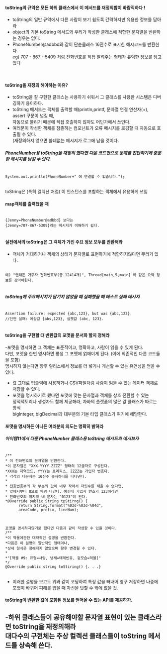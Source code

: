 #### toString의 규약은 모든 하위 클래스에서 이 메서드를 재정의함이 바람직하다 ! 
-  toString의 일반 규악에서 다른 사람이 보기 쉽도록 간략하지만 유용한 정보를 담아라 
- object의 기본 toString 메서드와 우리가 작성한 클래스에 적합한 문자열을 반환하는 경우는 없다.<br> 
- PhoneNumber@adbbd와 같이 단순클래스 16진수로 표시한 해시코드를 반환한다. <br> 
eg) 707 - 867 - 5409 처럼 전화번호를 직접 알려주는 형태가 유익한 정보를 담고있다 
<br> 

#### toString을 재정의 해야하는 이유? <br> 
- toString을 잘 구현한  클래스는 사용하기 쉬워서 그 클래스를 사용한 시스템은 디버깅하기 용이하다. <br> 
- toString 메서드는 객체를 출력할 때(println,printf, 문자열 연결 연산자(+), assert 구문이 넘길 때, <br> 
자동으로 불리기 때문에 직접 호출하지 않아도 어딘가에서 쓰인다. <br> 
- 여러분이 작성한 객체를 참졸하는 컴포넌트가 오류 메시지를 로깅할 때 자동으로 호출될 수 있다. 
 <br> (재정의하지 않으면 쓸데없는 메시지가 로그에 남을 것이다. 
 
##### PhoneNumber용 toString을 재정의 했다면 다음 코드만으로 문제를 진단하기에 충분한 메시지를 남길 수 있다. 
<pre>
<code>
System.out.println(PhoneNumber+" 에 연결할 수 없습니다.");
</code>
</pre>
toString은 (특히 컬렉션 처럼) 이 인스턴스를 포함하는 객체에서 유용하게 쓰임 <br>

#### map객체를 출력했을 때 
<pre>
<code>
{Jenny=PhoneNumber@adbbd} 보다는 
{Jenny=707-867-5309}라는 메시지가 이해하기 쉽다.
</code>
</pre>

#### 실전에서의 toString은 그 객체가 가진 주요 정보 모두를 반환해라
- 객체가 거대하거나 객체의 상태가 문자열로 표현하기에 적합하지않다면 무리가 있다. <br>
<pre>
<code>
예) "맨해튼 거주자 전화번호부(총 12414개)", Thread[main,5,main] 와 같은 요약 정보를 감아야한다.
</code>
</pre>

##### toString에 주요메시지가 담기지 않았을 때 실패했을 때 테스트 실패 메시지 
<pre>
<code>
Assertion failure: expected {abc,123}, but was {abc,123}. 
//단언 실패: 예상값 {abs,123}, 실젯값 (abc, 123}. 
</code>
</pre>

#### toString을 구현할 떄 반환값의 포맷을 문서화 할지 정해라 
-포맷을 명시하면 그 객체는 표준적이고, 명확하고, 사람이 읽을 수 있게 된다. <br>
다만, 포맷을 한번 명시하면 평생 그 포맷에 얽매이게 된다. (이에 의존적인 다른 코드들을 포함) <br>
명시하지 않는다면 향후 릴리스에서 정보를 더 넣거나 개선할 수 있는 유연성을 얻을 수 있다. <br>
- 값 그대로 입출력에 사용하거나 CSV파일처럼 사람이 읽을 수 있는 데이터 객체로 저장할 수 있다. <br>
- 포맷을 명시하기로 했다면 포맷에 맞는 문자열과 객체를 상호 전환할 수 있는  <br>
정적팩토리나 생성자도 함께 제공해라, 자바의 플랫폼의 많은 값 클래스가 따르는 방식  <br>
 bigInteger, bigDecimal과 대부분의 기본 타입 클래스가 여기에 해당한다.<br>

#### 포맷을 명시하든 아니든 여러분의 의도는 명확히 밝혀라 
##### 아이템11에서 다룬 PhoneNumber 클래스용  toString 메서드의 예시보자
<pre>
<code>
/** 
* 이 전화번호의 문자열을 반환한다. 
*이 문자열은 "XXX-YYYY-ZZZZ" 형태의 12글자로 구성된다. 
*XXX는 지역코드, YYYY는 프리픽스, ZZZZ는 가입자 번호다. 
* 각각의 대문자는 10진수 숫자하나를 나타낸다.
*
* 전호번호부의 각 부분의 값이 너무 작아서 자릿수를 채울 수 없다면,
* 앞에서부터 0으로 채워 나간다. 예컨대 가입자 번호가 123이라면 
* 전화번호의 마지막 네 문자는 "0123"이 된다. 
*@Override public String tpStirng() {
      return String.format("%03d-%03d-%04d",
      areaCode, prefix, lineNum);
      </code>
</pre> 
<pre>
<code>
포맷을 명시하지않기로 했다면 다음과 같이 작성할 수 있을 것이다. 
/** 
*이 약물에관한 대략적인 설명을 반환한다. 
*다음은 이 설명의 일반적인 형태이나,
*상세 형식은 정해지지 않았으며 향후 변경될 수 있다. 
* 
*"[약물 #9: 유형=사랑, 냄새=테레빈유, 겉모습=먹물]"
*/
@Override public string toStiring() {. . .}
</code>
</pre>
- 이러한 설명을 보고도 위와 같이 코딩하여 특정 값을 빼내어 영구 저장하면 나중에 포맷이 바뀌어 피해를 입을 때 자신을 탓할 수 밖에 없을 것. 

#### toString이 반환한 값에 포함된 정보를 얻어올 수 있는 API를 제공하자. 
-하위 클래스들이 공유해야할 문자열 표현이 있는 클래스라면 toString을 재정의해라 <br>
대다수의 구현체는 추상 컬렉션 클래스들이 toString 메서드를 상속해 쓴다. 
- 












